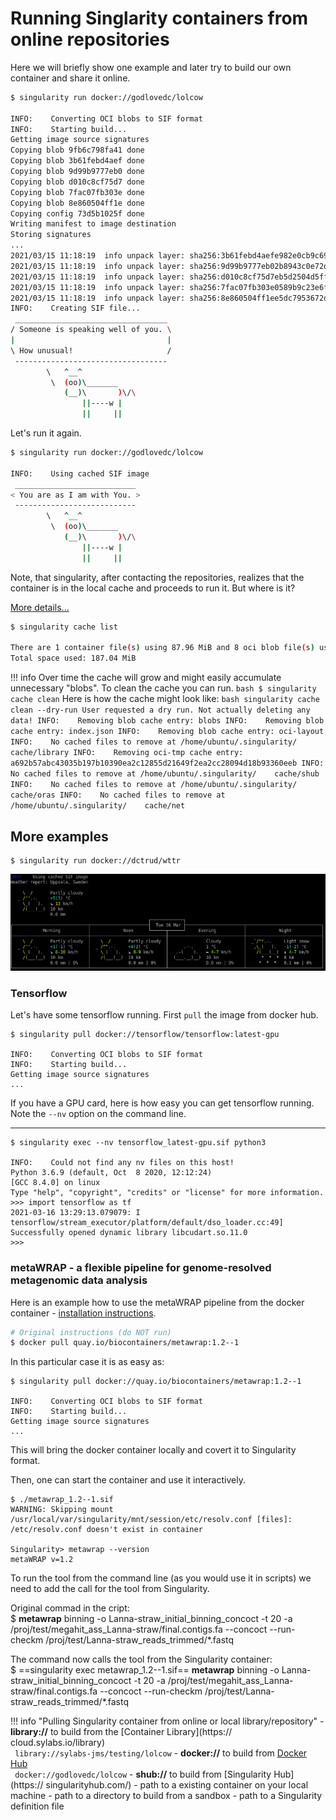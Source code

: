 # Running Singlarity containers from online repositories

Here we will briefly show one example and later try to build our own container and share it online.

``` bash
$ singularity run docker://godlovedc/lolcow

INFO:    Converting OCI blobs to SIF format
INFO:    Starting build...
Getting image source signatures
Copying blob 9fb6c798fa41 done  
Copying blob 3b61febd4aef done  
Copying blob 9d99b9777eb0 done  
Copying blob d010c8cf75d7 done  
Copying blob 7fac07fb303e done  
Copying blob 8e860504ff1e done  
Copying config 73d5b1025f done  
Writing manifest to image destination
Storing signatures
...
2021/03/15 11:18:19  info unpack layer: sha256:3b61febd4aefe982e0cb9c696d415137384d1a01052b50a85aae46439e15e49a
2021/03/15 11:18:19  info unpack layer: sha256:9d99b9777eb02b8943c0e72d7a7baec5c782f8fd976825c9d3fb48b3101aacc2
2021/03/15 11:18:19  info unpack layer: sha256:d010c8cf75d7eb5d2504d5ffa0d19696e8d745a457dd8d28ec6dd41d3763617e
2021/03/15 11:18:19  info unpack layer: sha256:7fac07fb303e0589b9c23e6f49d5dc1ff9d6f3c8c88cabe768b430bdb47f03a9
2021/03/15 11:18:19  info unpack layer: sha256:8e860504ff1ee5dc7953672d128ce1e4aa4d8e3716eb39fe710b849c64b20945
INFO:    Creating SIF file...
 __________________________________
/ Someone is speaking well of you. \
|                                  |
\ How unusual!                     /
 ----------------------------------
        \   ^__^
         \  (oo)\_______
            (__)\       )\/\
                ||----w |
                ||     ||
```

Let's run it again.
``` bash
$ singularity run docker://godlovedc/lolcow

INFO:    Using cached SIF image
 ___________________________
< You are as I am with You. >
 ---------------------------
        \   ^__^
         \  (oo)\_______
            (__)\       )\/\
                ||----w |
                ||     ||
```
Note, that singularity, after contacting the repositories, realizes that the container is in the local cache and proceeds to run it. But where is it?

[More details...](https://sylabs.io/guides/3.8/user-guide/singularity_and_docker.html)

``` bash
$ singularity cache list

There are 1 container file(s) using 87.96 MiB and 8 oci blob file(s) using 99.09 MiB of space
Total space used: 187.04 MiB
```
!!! info
    Over time the cache will grow and might easily accumulate unnecessary "blobs". To clean the cache you can run.
    ``` bash
    $ singularity cache clean
    ```
    Here is how the cache might look like:
    ``` bash
    singularity cache clean --dry-run
    User requested a dry run. Not actually deleting any data!
    INFO:    Removing blob cache entry: blobs
    INFO:    Removing blob cache entry: index.json
    INFO:    Removing blob cache entry: oci-layout
    INFO:    No cached files to remove at /home/ubuntu/.singularity/    cache/library
    INFO:    Removing oci-tmp cache entry:     a692b57abc43035b197b10390ea2c12855d21649f2ea2cc28094d18b93360eeb
    INFO:    No cached files to remove at /home/ubuntu/.singularity/    cache/shub
    INFO:    No cached files to remove at /home/ubuntu/.singularity/    cache/oras
    INFO:    No cached files to remove at /home/ubuntu/.singularity/    cache/net
    ```

## More examples

```
$ singularity run docker://dctrud/wttr
```
![output](images/wttr.png)

### Tensorflow 
Let's have some tensorflow running. First `pull` the image from docker hub.

```
$ singularity pull docker://tensorflow/tensorflow:latest-gpu

INFO:    Converting OCI blobs to SIF format
INFO:    Starting build...
Getting image source signatures
...
```

If you have a GPU card, here is how easy you can get tensorflow running. Note the `--nv` option on the command line.

---

```
$ singularity exec --nv tensorflow_latest-gpu.sif python3

INFO:    Could not find any nv files on this host!
Python 3.6.9 (default, Oct  8 2020, 12:12:24) 
[GCC 8.4.0] on linux
Type "help", "copyright", "credits" or "license" for more information.
>>> import tensorflow as tf
2021-03-16 13:29:13.079079: I tensorflow/stream_executor/platform/default/dso_loader.cc:49] Successfully opened dynamic library libcudart.so.11.0
>>>
```

### metaWRAP - a flexible pipeline for genome-resolved metagenomic data analysis

Here is an example how to use the metaWRAP pipeline from the docker container - [installation instructions](https://github.com/bxlab/metaWRAP#docker-installation).

``` bash
# Original instructions (do NOT run)
$ docker pull quay.io/biocontainers/metawrap:1.2--1
```
In this particular case it is as easy as:

```
$ singularity pull docker://quay.io/biocontainers/metawrap:1.2--1

INFO:    Converting OCI blobs to SIF format
INFO:    Starting build...
Getting image source signatures
...
```
This will bring the docker container locally and covert it to Singularity format.

Then, one can start the container and use it interactively.

```
$ ./metawrap_1.2--1.sif
WARNING: Skipping mount /usr/local/var/singularity/mnt/session/etc/resolv.conf [files]: /etc/resolv.conf doesn't exist in container

Singularity> metawrap --version
metaWRAP v=1.2
```

To run the tool from the command line (as you would use it in scripts) we need to add the call for the tool from Singularity.

Original commad in the cript:  
$ **metawrap** binning -o Lanna-straw_initial_binning_concoct -t 20 -a /proj/test/megahit_ass_Lanna-straw/final.contigs.fa --concoct --run-checkm /proj/test/Lanna-straw_reads_trimmed/*.fastq

The command now calls the tool from the Singularity container:  
$ ==singularity exec metawrap_1.2--1.sif== **metawrap** binning -o Lanna-straw_initial_binning_concoct -t 20 -a /proj/test/megahit_ass_Lanna-straw/final.contigs.fa --concoct --run-checkm /proj/test/Lanna-straw_reads_trimmed/*.fastq



!!! info "Pulling Singularity container from online or local library/repository"
    - **library://** to build from the [Container Library](https://    cloud.sylabs.io/library)  
    ` library://sylabs-jms/testing/lolcow`
    - **docker://** to build from [Docker Hub](https://hub.docker.com/    )  
    ` docker://godlovedc/lolcow`
    - **shub://** to build from [Singularity Hub](https://    singularityhub.com/)
    - path to a existing container on your local machine
    - path to a directory to build from a sandbox
    - path to a Singularity definition file

